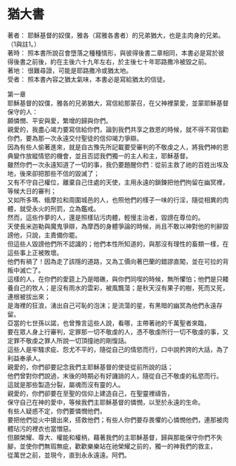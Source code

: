 # 猶大書  

著者：	耶穌基督的奴僕，雅各（寫雅各書者）的兄弟猶大，也是主肉身的兄弟。（1與註1。）  
著時：	照本書所說召會墮落之種種情形，與彼得後書二章相同，本書必是寫於彼得後書之前後，約在主後六十九年左右，於主後七十年耶路撒冷被毀之前。  
著地：	很難尋證，可能是耶路撒冷或猶太地。  
受者：	照本書內容之猶太氣味，本書必是寫給猶太的信徒。  

第一章  
耶穌基督的奴僕，雅各的兄弟猶大，寫信給那蒙召，在父神裡蒙愛，並蒙耶穌基督保守的人：  
願憐憫、平安與愛，繁增的歸與你們。  
親愛的，我盡心竭力要寫信給你們，論到我們共享之救恩的時候，就不得不寫信勸你們，要為那一次永遠交付聖徒的信仰竭力爭辯。  
因為有些人偷著進來，就是自古豫先所記載要受審判的不敬虔之人，將我們神的恩典變作放縱情慾的機會，並且否認我們獨一的主人和主，耶穌基督。  
雖然你們一次永遠知道了一切的事，我仍要題醒你們：從前主救了祂的百姓出埃及地，後來卻把那些不信的毀滅了；  
又有不守自己權位，離棄自己住處的天使，主用永遠的鎖鍊把他們拘留在幽冥裡，等候大日的審判；  
又如所多瑪、蛾摩拉和周圍城邑的人，也照他們的樣子一味的行淫，隨從相異的肉體，就受永火的刑罰，立為鑑戒。  
然而，這些作夢的人，還是照樣玷污肉體，輕慢主治者，毀謗在尊位的。  
天使長米迦勒與魔鬼爭辯，為摩西的身體爭論的時候，尚且不敢以神對他的判辭毀謗他，只說，主責備你罷。  
但這些人毀謗他們所不認識的；他們本性所知道的，與那沒有理性的畜類一樣，在這些事上正被敗壞。  
他們有禍了！因為走了該隱的道路，又為工價向著巴蘭的錯謬直闖，並在可拉的背叛中滅亡了。  
這樣的人，在你們的愛筵上乃是暗礁，與你們同喫的時候，無所懼怕；他們是只餧養自己的牧人；是沒有雨水的雲彩，被風飄蕩；是秋天沒有果子的樹，死而又死，連根被拔出來；  
是海裡的狂浪，湧出自己可恥的泡沫；是流蕩的星，有黑暗的幽冥為他們永遠存留。  
亞當的七世孫以諾，也曾豫言這些人說，看哪，主帶著祂的千萬聖者來臨，  
要在眾人身上行審判，定罪那一切不敬虔的人，憑不敬虔所行一切不敬虔的事，又定罪不敬虔之罪人所說一切頂撞祂的剛愎話。  
這些人是牢騷求疵、怨尤不平的，隨從自己的情慾而行，口中說矜誇的大話，為了利益奉承人。  
親愛的，你們卻要記念我們主耶穌基督的使徒從前所說的話；  
他們曾對你們說過，末後的時期必有好譏誚的人，隨從自己不敬虔的私慾而行。  
這就是那些製造分裂，屬魂而沒有靈的人。  
親愛的，你們卻要在至聖的信仰上建造自己，在聖靈裡禱告，  
保守自己在神的愛中，等候我們主耶穌基督的憐憫，以至於永遠的生命。  
有些人疑惑不定，你們要憐憫他們，  
要把他們從火中搶出來，搭救他們；有些人你們要存畏懼的心憐憫他們，連那被肉體玷污的裡衣也當憎惡。  
但願榮耀、尊大、權能和權柄，藉著我們的主耶穌基督，歸與那能保守你們不失腳，並使你們無瑕無疵，歡歡樂樂站在祂榮耀之前的，獨一的神我們的救主，  
從萬世之前，並現今，直到永永遠遠。阿們。  
